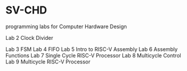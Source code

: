 # SV-CHD
 programming labs for Computer Hardware Design

 Lab 2 Clock Divider
 
 Lab 3 FSM
 Lab 4 FIFO
 Lab 5 Intro to RISC-V Assembly
 Lab 6 Assembly Functions
 Lab 7 Single Cycle RISC-V Processor
 Lab 8 Multicycle Control
 Lab 9 Multicycle RISC-V Processor
